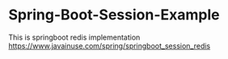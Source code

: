 # Spring-Boot-Session-Example
This is springboot redis implementation
https://www.javainuse.com/spring/springboot_session_redis
